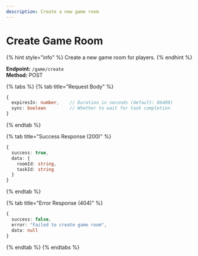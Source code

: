 ```yaml
---
description: Create a new game room
---
```


# Create Game Room

{% hint style="info" %} Create a new game room for players. {% endhint %}

**Endpoint:** `/game/create`  
**Method:** POST

{% tabs %} {% tab title="Request Body" %}

```typescript
{
  expiresIn: number,    // Duration in seconds (default: 86400)
  sync: boolean         // Whether to wait for task completion
}
```

{% endtab %}

{% tab title="Success Response (200)" %}

```typescript
{
  success: true,
  data: {
    roomId: string,
    taskId: string
  }
}
```

{% endtab %}

{% tab title="Error Response (404)" %}

```typescript
{
  success: false,
  error: "Failed to create game room",
  data: null
}
```

{% endtab %} {% endtabs %}
